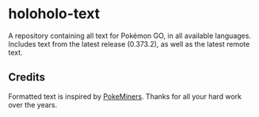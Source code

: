 # holoholo-text
A repository containing all text for Pokémon GO, in all available languages.  
Includes text from the latest release (0.373.2), as well as the latest remote text.

## Credits
Formatted text is inspired by [PokeMiners](https://github.com/PokeMiners). Thanks for all your hard work over the years.